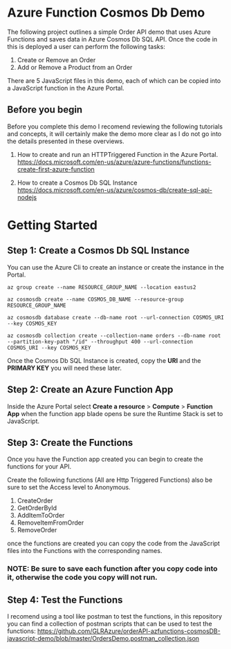 # Azure Function Cosmos Db Demo
The following project outlines a simple Order API demo that uses Azure Functions and saves data in Azure Cosmos Db SQL API. Once the code in this is deployed a user can perform the following tasks:
1. Create or Remove an Order
2. Add or Remove a Product from an Order

There are 5 JavaScript files in this demo, each of which can be copied into a JavaScript function in the Azure Portal.

## Before you begin

Before you complete this demo I recomend reviewing the following tutorials and concepts, it will certainly make the demo more clear as I do not go into the details presented in these overviews.

1. How to create and run an HTTPTriggered Function in the Azure Portal. https://docs.microsoft.com/en-us/azure/azure-functions/functions-create-first-azure-function

2. How to create a Cosmos Db SQL Instance https://docs.microsoft.com/en-us/azure/cosmos-db/create-sql-api-nodejs

# Getting Started

## Step 1: Create a Cosmos Db SQL Instance

You can use the Azure Cli to create an instance or create the instance in the Portal.
```
az group create --name RESOURCE_GROUP_NAME --location eastus2

az cosmosdb create --name COSMOS_DB_NAME --resource-group RESOURCE_GROUP_NAME

az cosmosdb database create --db-name root --url-connection COSMOS_URI --key COSMOS_KEY

az cosmosdb collection create --collection-name orders --db-name root --partition-key-path "/id" --throughput 400 --url-connection COSMOS_URI --key COSMOS_KEY
```

Once the Cosmos Db SQL Instance is created, copy the **URI** and the **PRIMARY KEY** you will need these later.

## Step 2: Create an Azure Function App

Inside the Azure Portal select **Create a resource** > **Compute** > **Function App** when the function app blade opens be sure the Runtime Stack is set to JavaScript.

## Step 3: Create the Functions

Once you have the Function app created you can begin to create the functions for your API.

Create the following functions (All are Http Triggered Functions) also be sure to set the Access level to Anonymous.

1. CreateOrder
2. GetOrderById
3. AddItemToOrder
4. RemoveItemFromOrder
5. RemoveOrder

once the functions are created you can copy the code from the JavaScript files into the Functions with the corresponding names.

### NOTE: Be sure to save each function after you copy code into it, otherwise the code you copy will not run.

## Step 4: Test the Functions

I recomend using a tool like postman to test the functions, in this repository you can find a collection of postman scripts that can be used to test the functions: https://github.com/GLRAzure/orderAPI-azfunctions-cosmosDB-javascript-demo/blob/master/OrdersDemo.postman_collection.json

